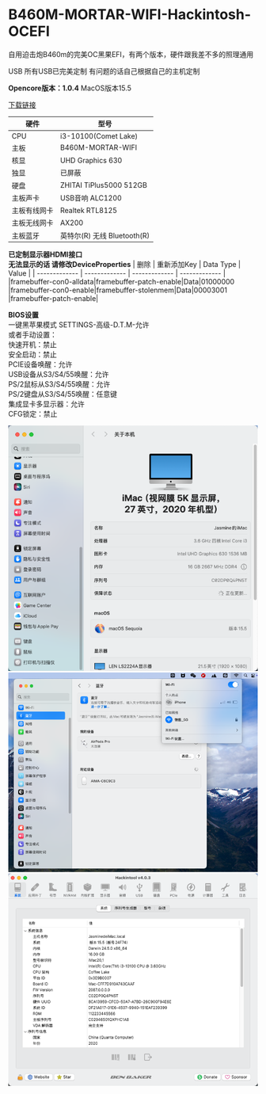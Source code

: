 # B460M-MORTAR-WIFI-Hackintosh-OCEFI
自用迫击炮B460m的完美OC黑果EFI，有两个版本，硬件跟我差不多的照理通用

USB 所有USB已完美定制 有问题的话自己根据自己的主机定制

**Opencore版本：1.0.4**
MacOS版本15.5  

[下载链接](https://github.com/JasmineYong/B460M-MORTAR-WIFI-Hackintosh-OCEFI/releases) 

| 硬件 | 型号 |
| ------------- | ------------- |
|CPU|i3-10100(Comet Lake)|
|主板|B460M-MORTAR-WIFI|
|核显|UHD Graphics 630|
|独显|已屏蔽|
|硬盘|ZHITAI TiPlus5000 512GB|
|主板声卡|USB音响 ALC1200|
|主板有线网卡|Realtek RTL8125|
|主板无线网卡|AX200|
|主板蓝牙|英特尔(R) 无线 Bluetooth(R)|

**已定制显示器HDMI接口**  
**无法显示的话 请修改DeviceProperties**
| 删除 | 重新添加Key | Data Type | Value |
| ------------- | ------------- | ------------- | ------------- |
|framebuffer-con0-alldata|framebuffer-patch-enable|Data|01000000
|framebuffer-con0-enable|framebuffer-stolenmem|Data|00003001
|framebuffer-patch-enable|

**BIOS设置**  
一键黑苹果模式 SETTINGS-高级-D.T.M-允许  
或者手动设置：  
快速开机：禁止  
安全启动：禁止  
PCIE设备唤醒：允许  
USB设备从S3/S4/55唤醒：允许  
PS/2鼠标从S3/S4/55唤醒：允许  
PS/2键盘从S3/S4/55唤醒：任意键  
集成显卡多显示器：允许  
CFG锁定：禁止  

![image](https://github.com/JasmineYong/B460M-MORTAR-WIFI-Hackintosh-OCEFI/blob/main/1007a088f99274438179f83dcd50f13f.png)
![image](https://github.com/JasmineYong/B460M-MORTAR-WIFI-Hackintosh-OCEFI/blob/main/4974ae1e10ca320192d1ec013affa989.png)
![image](https://github.com/JasmineYong/B460M-MORTAR-WIFI-Hackintosh-OCEFI/blob/main/90cef088961cff3dec1ab1b92955fd4c.png)
